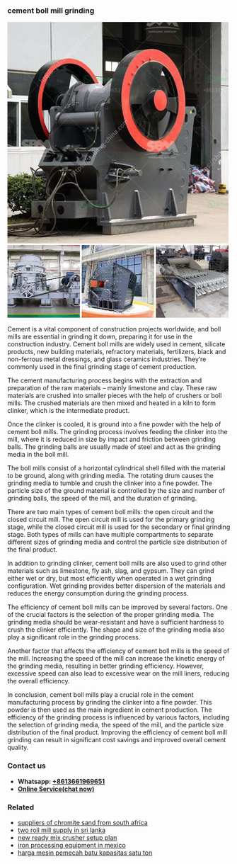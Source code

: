 <h3>cement boll mill grinding</h3><img src='1704791311.jpg' alt=''><p>Cement is a vital component of construction projects worldwide, and boll mills are essential in grinding it down, preparing it for use in the construction industry. Cement boll mills are widely used in cement, silicate products, new building materials, refractory materials, fertilizers, black and non-ferrous metal dressings, and glass ceramics industries. They’re commonly used in the final grinding stage of cement production.</p><p>The cement manufacturing process begins with the extraction and preparation of the raw materials – mainly limestone and clay. These raw materials are crushed into smaller pieces with the help of crushers or boll mills. The crushed materials are then mixed and heated in a kiln to form clinker, which is the intermediate product.</p><p>Once the clinker is cooled, it is ground into a fine powder with the help of cement boll mills. The grinding process involves feeding the clinker into the mill, where it is reduced in size by impact and friction between grinding balls. The grinding balls are usually made of steel and act as the grinding media in the boll mill.</p><p>The boll mills consist of a horizontal cylindrical shell filled with the material to be ground, along with grinding media. The rotating drum causes the grinding media to tumble and crush the clinker into a fine powder. The particle size of the ground material is controlled by the size and number of grinding balls, the speed of the mill, and the duration of grinding.</p><p>There are two main types of cement boll mills: the open circuit and the closed circuit mill. The open circuit mill is used for the primary grinding stage, while the closed circuit mill is used for the secondary or final grinding stage. Both types of mills can have multiple compartments to separate different sizes of grinding media and control the particle size distribution of the final product.</p><p>In addition to grinding clinker, cement boll mills are also used to grind other materials such as limestone, fly ash, slag, and gypsum. They can grind either wet or dry, but most efficiently when operated in a wet grinding configuration. Wet grinding provides better dispersion of the materials and reduces the energy consumption during the grinding process.</p><p>The efficiency of cement boll mills can be improved by several factors. One of the crucial factors is the selection of the proper grinding media. The grinding media should be wear-resistant and have a sufficient hardness to crush the clinker efficiently. The shape and size of the grinding media also play a significant role in the grinding process.</p><p>Another factor that affects the efficiency of cement boll mills is the speed of the mill. Increasing the speed of the mill can increase the kinetic energy of the grinding media, resulting in better grinding efficiency. However, excessive speed can also lead to excessive wear on the mill liners, reducing the overall efficiency.</p><p>In conclusion, cement boll mills play a crucial role in the cement manufacturing process by grinding the clinker into a fine powder. This powder is then used as the main ingredient in cement production. The efficiency of the grinding process is influenced by various factors, including the selection of grinding media, the speed of the mill, and the particle size distribution of the final product. Improving the efficiency of cement boll mill grinding can result in significant cost savings and improved overall cement quality.</p><h3>Contact us</h3><ul><li><strong>Whatsapp:&nbsp;<a href="https://wa.me/8613661969651">+8613661969651</a></strong></li><li><a href="https://swt.shibang-china.com/?git&amp;zhl&amp;cement boll mill grinding"><strong>Online Service(chat now)</strong></a></li></ul><h3>Related</h3><ul><li><a href='suppliers of chromite sand from south africa.md'>suppliers of chromite sand from south africa</a></li><li><a href='two roll mill supply in sri lanka.md'>two roll mill supply in sri lanka</a></li><li><a href='new ready mix crusher setup plan.md'>new ready mix crusher setup plan</a></li><li><a href='iron processing equipment in mexico.md'>iron processing equipment in mexico</a></li><li><a href='harga mesin pemecah batu kapasitas satu ton.md'>harga mesin pemecah batu kapasitas satu ton</a></li></ul>